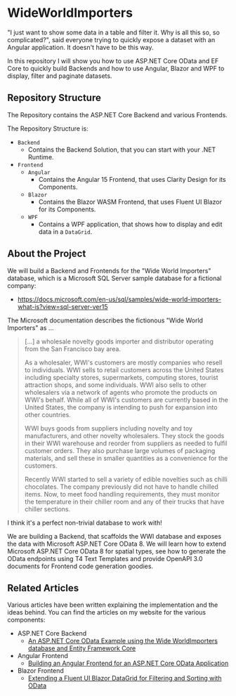 # WideWorldImporters #

"I just want to show some data in a table and filter it. Why is all this so, so complicated?", 
said everyone trying to quickly expose a dataset with an Angular application. It doesn't have 
to be this way.

In this repository I will show you how to use ASP.NET Core OData and EF Core to quickly build Backends 
and how to use Angular, Blazor and WPF to display, filter and paginate datasets. 

## Repository Structure ##

The Repository contains the ASP.NET Core Backend and various Frontends.

The Repository Structure is:

* `Backend`
    * Contains the Backend Solution, that you can start with your .NET Runtime.
* `Frontend`
    * `Angular`
        * Contains the Angular 15 Frontend, that uses Clarity Design for its Components.
    * `Blazor`
        * Contains the Blazor WASM Frontend, that uses Fluent UI Blazor for its Components.
    * `WPF`
        * Contains a WPF application, that shows how to display and edit data in a `DataGrid`.

## About the Project ##

We will build a Backend and Frontends for the "Wide World Importers" database, which is a Microsoft SQL Server 
sample database for a fictional company:

* https://docs.microsoft.com/en-us/sql/samples/wide-world-importers-what-is?view=sql-server-ver15

The Microsoft documentation describes the fictionous "Wide World Importers" as ...

> [...] a wholesale novelty goods importer and distributor operating from the San Francisco bay area.
> 
> As a wholesaler, WWI's customers are mostly companies who resell to individuals. WWI sells to retail customers 
> across the United States including specialty stores, supermarkets, computing stores, tourist attraction shops, 
> and some individuals. WWI also sells to other wholesalers via a network of agents who promote the products on 
> WWI's behalf. While all of WWI's customers are currently based in the United States, the company is intending to 
> push for expansion into other countries.
>
> WWI buys goods from suppliers including novelty and toy manufacturers, and other novelty wholesalers. They stock 
> the goods in their WWI warehouse and reorder from suppliers as needed to fulfil customer orders. They also purchase 
> large volumes of packaging materials, and sell these in smaller quantities as a convenience for the customers.
>
> Recently WWI started to sell a variety of edible novelties such as chilli chocolates. The company previously did 
> not have to handle chilled items. Now, to meet food handling requirements, they must monitor the temperature in their 
> chiller room and any of their trucks that have chiller sections.

I think it's a perfect non-trivial database to work with!

We are building a Backend, that scaffolds the WWI database and exposes the data with Microsoft ASP.NET Core OData 8. We will 
learn how to extend Microsoft ASP.NET Core OData 8 for spatial types, see how to generate the OData endpoints using T4 Text 
Templates and provide OpenAPI 3.0 documents for Frontend code generation goodies.

## Related Articles ##

[An ASP.NET Core OData Example using the Wide WorldImporters database and Entity Framework Core]: https://www.bytefish.de/blog/aspnet_core_odata_example.html
[Building an Angular Frontend for an ASP.NET Core OData Application]: https://www.bytefish.de/blog/aspnet_core_odata_frontend.html
[Extending a Fluent UI Blazor DataGrid for Filtering and Sorting with OData]: https://www.bytefish.de/blog/blazor_fluentui_and_odata.html

Various articles have been written explaining the implementation and the ideas behind. You can find the articles 
on my website for the various components:

* ASP.NET Core Backend
    * [An ASP.NET Core OData Example using the Wide WorldImporters database and Entity Framework Core]
* Angular Frontend
    * [Building an Angular Frontend for an ASP.NET Core OData Application]
* Blazor Frontend
    * [Extending a Fluent UI Blazor DataGrid for Filtering and Sorting with OData]

